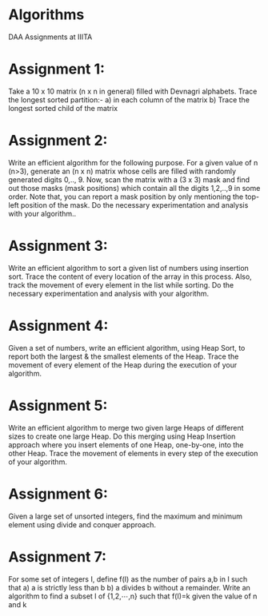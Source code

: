 # Algorithms
DAA Assignments at IIITA

# Assignment 1:
Take a 10 x 10 matrix (n x n in general) filled with Devnagri alphabets. Trace the longest sorted partition:-
a) in each column of the matrix
b) Trace the longest sorted child of the matrix

# Assignment 2:
Write an efficient algorithm for the following purpose. For a given value of n (n>3), generate an (n x n) matrix whose cells are filled with randomly generated digits 0,.., 9. Now, scan the matrix with a (3 x 3) mask and find out those masks (mask positions) which contain all the digits 1,2,..,9 in some order. Note that, you can report a mask position by only mentioning the top-left position of the mask. Do the necessary experimentation and analysis with your algorithm..

# Assignment 3:
Write an efficient algorithm to sort a given list of numbers using insertion sort. Trace the content of every location of the array in this process. Also, track the movement of every element in the list while sorting. Do the necessary experimentation and analysis with your algorithm.

# Assignment 4:
Given a set of numbers, write an efficient algorithm, using Heap Sort, to report both the largest & the smallest elements of the Heap. Trace the movement of every element of the Heap during the execution of your algorithm.

# Assignment 5:
Write an efficient algorithm to merge two given large Heaps of different sizes to create one large Heap. Do this merging using Heap Insertion approach where you insert elements of one Heap, one-by-one, into the other Heap. Trace the movement of elements in every step of the execution of your algorithm.

# Assignment 6:
Given a large set of unsorted integers, find the maximum and minimum element using divide and conquer approach.

# Assignment 7:
For some set of integers I, define f(I) as the number of pairs a,b in I such that 
a) a is strictly less than b 
b) a divides b without a remainder. Write an algorithm to find a subset I of {1,2,⋯,n} such that f(I)=k given the value of n and k

